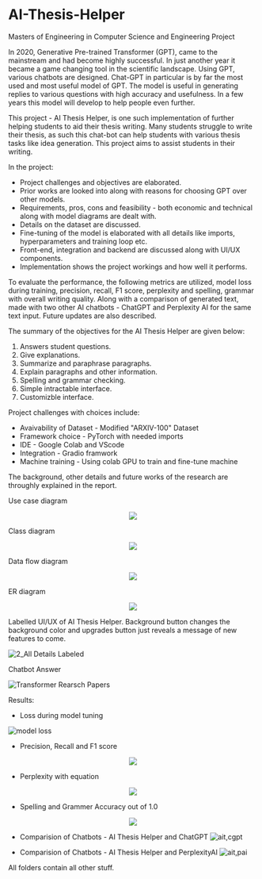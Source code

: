 # AI-Thesis-Helper
Masters of Engineering in Computer Science and Engineering Project

In 2020, Generative Pre-trained Transformer (GPT), came to the mainstream and had become highly successful. In just another year it
became a game changing tool in the scientific landscape. Using GPT, various chatbots are designed. Chat-GPT in particular is by far the most used and most useful model of GPT. The model is useful in generating replies to various questions with high accuracy and usefulness. In a few years this model will develop to help people even further.

This project - AI Thesis Helper, is one such implementation of further helping students to aid their thesis writing. Many students struggle to write their thesis, as such this chat-bot can help students with various thesis tasks like idea generation. This project aims to assist students in their writing.

In the project:
- Project challenges and objectives are elaborated. 
- Prior works are looked into along with reasons for choosing GPT over other models. 
- Requirements, pros, cons and feasibility - both economic and technical along with model diagrams are dealt with. 
- Details on the dataset are discussed. 
- Fine-tuning of the model is elaborated with all details like imports, hyperparameters and training loop etc. 
- Front-end, integration and backend are discussed along with UI/UX components. 
- Implementation shows the project workings and how well it performs.

To evaluate the performance, the following metrics are utilized, model loss during training, precision, recall, F1 score, perplexity and spelling, grammar with overall writing quality. Along with a comparison of generated text, made with two other AI chatbots - ChatGPT and Perplexity AI for the same text input. Future updates are also described.

The summary of the objectives for the AI Thesis Helper are given below:
1. Answers student questions.
2. Give explanations.
3. Summarize and paraphrase paragraphs.
4. Explain paragraphs and other information.
5. Spelling and grammar checking.
6. Simple intractable interface.
7. Customizble interface.

Project challenges with choices include:
- Avaivability of Dataset - Modified "ARXIV-100" Dataset
- Framework choice - PyTorch with needed imports
- IDE - Google Colab and VScode
- Integration - Gradio framwork
- Machine training - Using colab GPU to train and fine-tune machine

The background, other details and future works of the research are throughly explained in the report.

Use case diagram
<p align="center">
  <img src= "https://github.com/user-attachments/assets/53f41776-ce32-40db-9744-14d0a84ba671"/>
</p>

Class diagram
<p align="center">
  <img src= "https://github.com/user-attachments/assets/793b7228-e6b7-4410-8f5b-e527bf0e890c"/>
</p>

Data flow diagram
<p align="center">
  <img src= "https://github.com/user-attachments/assets/9faf0db6-29a9-4934-9fa3-0a57f71ae972"/>
</p>

ER diagram
<p align="center">
   <img src= "https://github.com/user-attachments/assets/5b33a783-9ac7-4d06-901f-33d8b954a391"/>
</p>

Labelled UI/UX of AI Thesis Helper. Background button changes the background color and upgrades button just reveals a message of new features to come.

![2_All Details Labeled](https://github.com/user-attachments/assets/8d4ed102-eebf-4d3f-9bed-c4d94544c0de)

Chatbot Answer

![Transformer Rearsch Papers](https://github.com/user-attachments/assets/e5682695-3c4d-4059-b8d9-7cf5059505dc)

Results: 

- Loss during model tuning

![model loss](https://github.com/user-attachments/assets/8ff6d7ce-18bb-47f0-8383-37fb3db9202f)

- Precision, Recall and F1 score
<p align="center">
   <img src= "https://github.com/user-attachments/assets/e747ee8f-0e02-47ec-8568-ef506f3fded4"/>
</p>

- Perplexity with equation
<p align="center">
   <img src= "https://github.com/user-attachments/assets/7ce682a1-8245-43cd-8d40-d3df88d7924e"/>
</p>

- Spelling and Grammer Accuracy out of 1.0
<p align="center">
   <img src= "https://github.com/user-attachments/assets/813b1bf9-aab6-45d5-b21b-f19fe0ca1210"/>
</p>

- Comparision of Chatbots - AI Thesis Helper and ChatGPT
![ait,cgpt](https://github.com/user-attachments/assets/f8c34357-6a03-4af0-988b-dfa41f6dbeaa)

- Comparision of Chatbots - AI Thesis Helper and PerplexityAI
![ait,pai](https://github.com/user-attachments/assets/afd4f8be-a077-4927-a3bc-a5658b590d91)

All folders contain all other stuff.
